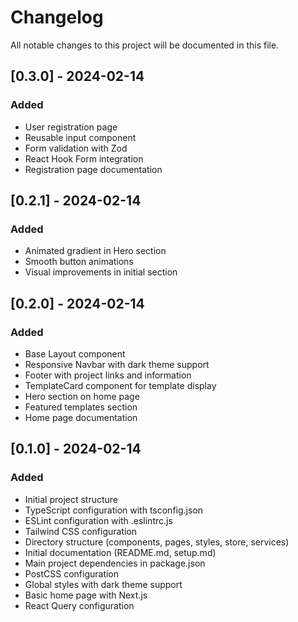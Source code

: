 # Changelog

All notable changes to this project will be documented in this file.

## [0.3.0] - 2024-02-14

### Added

- User registration page
- Reusable input component
- Form validation with Zod
- React Hook Form integration
- Registration page documentation

## [0.2.1] - 2024-02-14

### Added

- Animated gradient in Hero section
- Smooth button animations
- Visual improvements in initial section

## [0.2.0] - 2024-02-14

### Added

- Base Layout component
- Responsive Navbar with dark theme support
- Footer with project links and information
- TemplateCard component for template display
- Hero section on home page
- Featured templates section
- Home page documentation

## [0.1.0] - 2024-02-14

### Added

- Initial project structure
- TypeScript configuration with tsconfig.json
- ESLint configuration with .eslintrc.js
- Tailwind CSS configuration
- Directory structure (components, pages, styles, store, services)
- Initial documentation (README.md, setup.md)
- Main project dependencies in package.json
- PostCSS configuration
- Global styles with dark theme support
- Basic home page with Next.js
- React Query configuration
